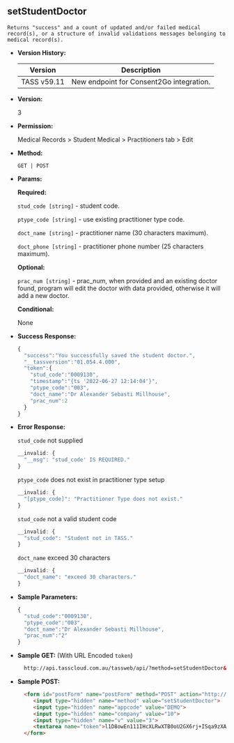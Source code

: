 **setStudentDoctor**
----
	Returns "success" and a count of updated and/or failed medical record(s), or a structure of invalid validations messages belonging to medical record(s).
  
* **Version History:**

    Version | Description
    --- | --- |
    TASS v59.11 | New endpoint for Consent2Go integration.

* **Version:**

  3

* **Permission:**

  Medical Records > Student Medical > Practitioners tab > Edit

* **Method:**

  `GET | POST`
  
*  **Params:**

   **Required:**
 
   `stud_code [string]` - student code.
 
   `ptype_code [string]` - use existing practitioner type code.
 
   `doct_name [string]` - practitioner name (30 characters maximum).
   
   `doct_phone [string]` - practitioner phone number (25 characters maximum).

   **Optional:**
 
   `prac_num [string]` - prac_num, when provided and an existing doctor found, program will edit the doctor with data provided, otherwise it will add a new doctor.

   **Conditional:**

   None

* **Success Response:**

    ```javascript
    {
      "success":"You successfully saved the student doctor.",
      "__tassversion":"01.054.4.000",
      "token":{
        "stud_code":"0009130",
        "timestamp":"{ts '2022-06-27 12:14:04'}",
        "ptype_code":"003",
        "doct_name":"Dr Alexander Sebasti Millhouse",
        "prac_num":2
      }
    }
    ```

* **Error Response:**

  `stud_code` not supplied
  ```javascript
  __invalid: {
    "__msg": "stud_code' IS REQUIRED."
  }
  ```

  `ptype_code` does not exist in practitioner type setup
  ```javascript
  __invalid: {
    "[ptype_code]": "Practitioner Type does not exist."
  }
  ```

  `stud_code` not a valid student code
  ```javascript
  __invalid: {
    "stud_code": "Student not in TASS."
  }
  ```

  `doct_name` exceed 30 characters
  ```javascript
  __invalid: {
    "doct_name": "exceed 30 characters."
  } 
  ```
    
* **Sample Parameters:**

  ```javascript
  {
    "stud_code":"0009130",
    "ptype_code":"003",
    "doct_name":"Dr Alexander Sebasti Millhouse",
    "prac_num":"2"
  }
  ```

* **Sample GET:** (With URL Encoded `token`)

  ```HTML
    http://api.tasscloud.com.au/tassweb/api/?method=setStudentDoctor&appcode=DEMO&company=10&v=3&token=l1D8owEn111IHcXLRwXTB0oU2GX6rj%2BISqa9zXA8We3J3mwgjW5pdUvFK3%2FIZ4mJ4bMyfKTmEoup%2B3tTE9GeLQ%3D%3D
  ```
  
* **Sample POST:**

  ```HTML
    <form id="postForm" name="postForm" method="POST" action="http://api.tasscloud.com.au/tassweb/api/">
       <input type="hidden" name="method" value="setStudentDoctor">
       <input type="hidden" name="appcode" value="DEMO">
       <input type="hidden" name="company" value="10">
       <input type="hidden" name="v" value="3">
       <textarea name="token">l1D8owEn111IHcXLRwXTB0oU2GX6rj+ISqa9zXA8We3J3mwgjW5pdUvFK3/IZ4mJ4bMyfKTmEoup+3tTE9GeLQ==</textarea>
    </form>
  ```
